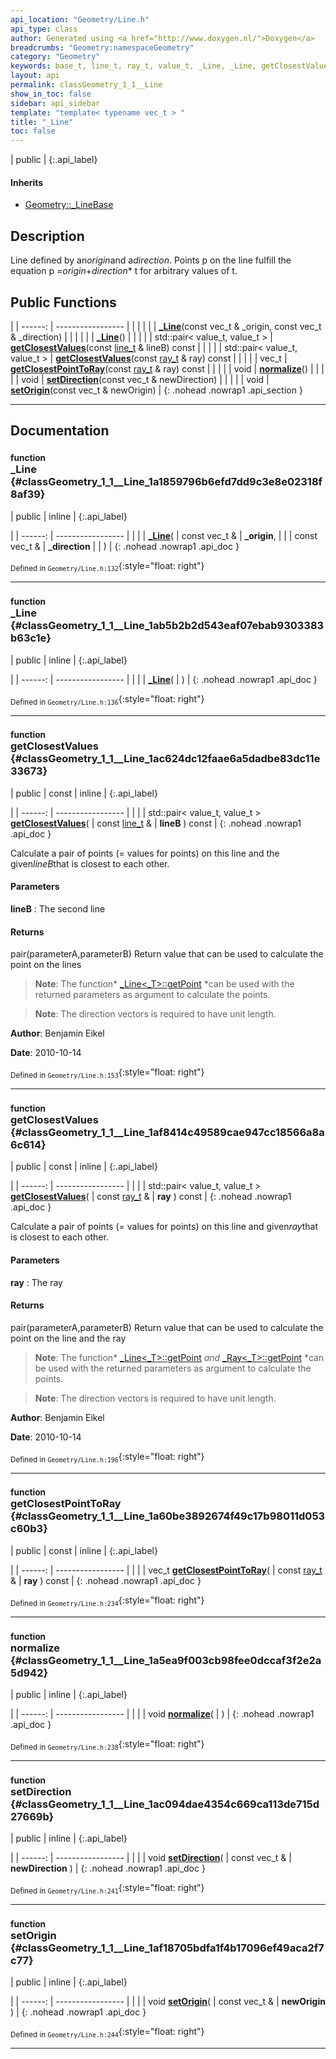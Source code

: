 ```yaml
---
api_location: "Geometry/Line.h"
api_type: class
author: Generated using <a href="http://www.doxygen.nl/">Doxygen</a>
breadcrumbs: "Geometry:namespaceGeometry"
category: "Geometry"
keywords: base_t, line_t, ray_t, value_t, _Line, _Line, getClosestValues, getClosestValues, getClosestPointToRay, normalize, setDirection, setOrigin
layout: api
permalink: classGeometry_1_1__Line
show_in_toc: false
sidebar: api_sidebar
template: "template< typename vec_t > "
title: "_Line"
toc: false
---
```


| public |
{:.api_label}

#### Inherits

* [Geometry::_LineBase](classGeometry_1_1%5F%5FLineBase)


## Description



Line defined by an*origin*and a*direction*. Points p on the line fulfill the equation p =*origin*+*direction** t for arbitrary values of t.



## Public Functions

|
| ------: | ----------------- |
|  | |
|  | **[_Line](#classGeometry_1_1%5F%5FLine_1a1859796b6efd7dd9c3e8e02318f8af39)**(const vec_t & _origin, const vec_t & _direction) |
|  | |
|  | **[_Line](#classGeometry_1_1%5F%5FLine_1ab5b2b2d543eaf07ebab9303383b63c1e)**() |
|  | |
| std::pair< value_t, value_t > | **[getClosestValues](#classGeometry_1_1%5F%5FLine_1ac624dc12faae6a5dadbe83dc11e33673)**(const [line_t](classGeometry_1_1%5F%5FLine) & lineB) const |
|  | |
| std::pair< value_t, value_t > | **[getClosestValues](#classGeometry_1_1%5F%5FLine_1af8414c49589cae947cc18566a8a6c614)**(const [ray_t](classGeometry_1_1%5F%5FRay) & ray) const |
|  | |
| vec_t | **[getClosestPointToRay](#classGeometry_1_1%5F%5FLine_1a60be3892674f49c17b98011d053c60b3)**(const [ray_t](classGeometry_1_1%5F%5FRay) & ray) const |
|  | |
| void | **[normalize](#classGeometry_1_1%5F%5FLine_1a5ea9f003cb98fee0dccaf3f2e2a5d942)**() |
|  | |
| void | **[setDirection](#classGeometry_1_1%5F%5FLine_1ac094dae4354c669ca113de715d27669b)**(const vec_t & newDirection) |
|  | |
| void | **[setOrigin](#classGeometry_1_1%5F%5FLine_1af18705bdfa1f4b17096ef49aca2f7c77)**(const vec_t & newOrigin) |
{: .nohead .nowrap1 .api_section }


-------------------------------------------------------------------

## Documentation

### <small>function</small><br/> _Line {#classGeometry_1_1__Line_1a1859796b6efd7dd9c3e8e02318f8af39}

| public | inline |
{:.api_label}

|
| ------: | ----------------- |
|  |
|  **[_Line](#classGeometry_1_1%5F%5FLine_1a1859796b6efd7dd9c3e8e02318f8af39)**( | const vec_t & | **_origin**, |
| | const vec_t & | **_direction** |
|   ) |
{: .nohead .nowrap1 .api_doc }





<sub>Defined in `Geometry/Line.h:132`</sub>{:style="float: right"}

-------------------------------------------------------------------

### <small>function</small><br/> _Line {#classGeometry_1_1__Line_1ab5b2b2d543eaf07ebab9303383b63c1e}

| public | inline |
{:.api_label}

|
| ------: | ----------------- |
|  |
|  **[_Line](#classGeometry_1_1%5F%5FLine_1ab5b2b2d543eaf07ebab9303383b63c1e)**( |  ) |
{: .nohead .nowrap1 .api_doc }





<sub>Defined in `Geometry/Line.h:136`</sub>{:style="float: right"}

-------------------------------------------------------------------

### <small>function</small><br/> getClosestValues {#classGeometry_1_1__Line_1ac624dc12faae6a5dadbe83dc11e33673}

| public | const | inline |
{:.api_label}

|
| ------: | ----------------- |
|  |
| std::pair< value_t, value_t > **[getClosestValues](#classGeometry_1_1%5F%5FLine_1ac624dc12faae6a5dadbe83dc11e33673)**( | const [line_t](classGeometry_1_1%5F%5FLine) & | **lineB** ) const |
{: .nohead .nowrap1 .api_doc }



Calculate a pair of points (= values for points) on this line and the given*lineB*that is closest to each other.


#### Parameters
**lineB**
:  The second line




#### Returns
pair(parameterA,parameterB) Return value that can be used to calculate the point on the lines


> **Note**: The function* [_Line<_T>::getPoint](classGeometry_1_1%5F%5FLineBase#classGeometry_1_1%5F%5FLineBase_1a88fe304ea210b3731917159f07a43721) *can be used with the returned parameters as argument to calculate the points.



> **Note**: The direction vectors is required to have unit length.




**Author**: Benjamin Eikel



**Date**: 2010-10-14





<sub>Defined in `Geometry/Line.h:153`</sub>{:style="float: right"}

-------------------------------------------------------------------

### <small>function</small><br/> getClosestValues {#classGeometry_1_1__Line_1af8414c49589cae947cc18566a8a6c614}

| public | const | inline |
{:.api_label}

|
| ------: | ----------------- |
|  |
| std::pair< value_t, value_t > **[getClosestValues](#classGeometry_1_1%5F%5FLine_1af8414c49589cae947cc18566a8a6c614)**( | const [ray_t](classGeometry_1_1%5F%5FRay) & | **ray** ) const |
{: .nohead .nowrap1 .api_doc }



Calculate a pair of points (= values for points) on this line and given*ray*that is closest to each other.


#### Parameters
**ray**
:  The ray




#### Returns
pair(parameterA,parameterB) Return value that can be used to calculate the point on the line and the ray


> **Note**: The function* [_Line<_T>::getPoint](classGeometry_1_1%5F%5FLineBase#classGeometry_1_1%5F%5FLineBase_1a88fe304ea210b3731917159f07a43721) *and* [_Ray<_T>::getPoint](classGeometry_1_1%5F%5FLineBase#classGeometry_1_1%5F%5FLineBase_1a88fe304ea210b3731917159f07a43721) *can be used with the returned parameters as argument to calculate the points.



> **Note**: The direction vectors is required to have unit length.




**Author**: Benjamin Eikel



**Date**: 2010-10-14





<sub>Defined in `Geometry/Line.h:196`</sub>{:style="float: right"}

-------------------------------------------------------------------

### <small>function</small><br/> getClosestPointToRay {#classGeometry_1_1__Line_1a60be3892674f49c17b98011d053c60b3}

| public | const | inline |
{:.api_label}

|
| ------: | ----------------- |
|  |
| vec_t **[getClosestPointToRay](#classGeometry_1_1%5F%5FLine_1a60be3892674f49c17b98011d053c60b3)**( | const [ray_t](classGeometry_1_1%5F%5FRay) & | **ray** ) const |
{: .nohead .nowrap1 .api_doc }





<sub>Defined in `Geometry/Line.h:234`</sub>{:style="float: right"}

-------------------------------------------------------------------

### <small>function</small><br/> normalize {#classGeometry_1_1__Line_1a5ea9f003cb98fee0dccaf3f2e2a5d942}

| public | inline |
{:.api_label}

|
| ------: | ----------------- |
|  |
| void **[normalize](#classGeometry_1_1%5F%5FLine_1a5ea9f003cb98fee0dccaf3f2e2a5d942)**( |  ) |
{: .nohead .nowrap1 .api_doc }





<sub>Defined in `Geometry/Line.h:238`</sub>{:style="float: right"}

-------------------------------------------------------------------

### <small>function</small><br/> setDirection {#classGeometry_1_1__Line_1ac094dae4354c669ca113de715d27669b}

| public | inline |
{:.api_label}

|
| ------: | ----------------- |
|  |
| void **[setDirection](#classGeometry_1_1%5F%5FLine_1ac094dae4354c669ca113de715d27669b)**( | const vec_t & | **newDirection** ) |
{: .nohead .nowrap1 .api_doc }





<sub>Defined in `Geometry/Line.h:241`</sub>{:style="float: right"}

-------------------------------------------------------------------

### <small>function</small><br/> setOrigin {#classGeometry_1_1__Line_1af18705bdfa1f4b17096ef49aca2f7c77}

| public | inline |
{:.api_label}

|
| ------: | ----------------- |
|  |
| void **[setOrigin](#classGeometry_1_1%5F%5FLine_1af18705bdfa1f4b17096ef49aca2f7c77)**( | const vec_t & | **newOrigin** ) |
{: .nohead .nowrap1 .api_doc }





<sub>Defined in `Geometry/Line.h:244`</sub>{:style="float: right"}

-------------------------------------------------------------------

